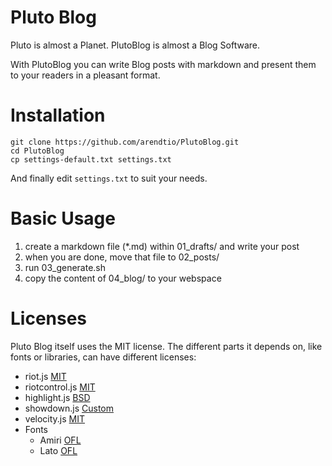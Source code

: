 # Pluto Blog

Pluto is almost a Planet.
PlutoBlog is almost a Blog Software.

With PlutoBlog you can write Blog posts with markdown
and present them to your readers in a pleasant format.

# Installation

```
git clone https://github.com/arendtio/PlutoBlog.git
cd PlutoBlog
cp settings-default.txt settings.txt
```
And finally edit `settings.txt` to suit your needs.

# Basic Usage

1. create a markdown file (\*.md) within 01_drafts/ and write your post
2. when you are done, move that file to 02_posts/
3. run 03_generate.sh
4. copy the content of 04_blog/ to your webspace

# Licenses

Pluto Blog itself uses the MIT license. The different parts
it depends on, like fonts or libraries, can have different licenses:

- riot.js [MIT](https://github.com/riot/riot/blob/master/LICENSE.txt)
- riotcontrol.js [MIT](https://github.com/jimsparkman/RiotControl/blob/master/LICENSE.txt)
- highlight.js [BSD](https://github.com/isagalaev/highlight.js/blob/master/LICENSE)
- showdown.js [Custom](https://github.com/showdownjs/showdown/blob/master/license.txt)
- velocity.js [MIT](https://github.com/julianshapiro/velocity/blob/master/LICENSE.md)
- Fonts
	- Amiri [OFL](https://github.com/alif-type/amiri/blob/master/OFL.txt)
	- Lato [OFL](http://scripts.sil.org/OFL)
